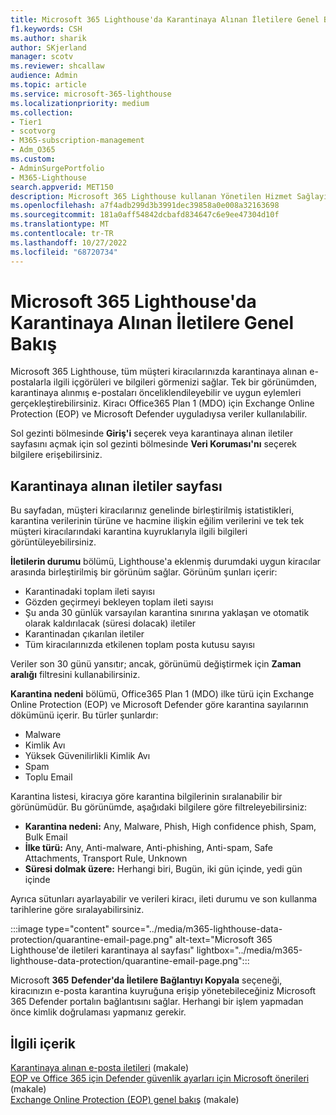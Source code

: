 ```yaml
---
title: Microsoft 365 Lighthouse'da Karantinaya Alınan İletilere Genel Bakış
f1.keywords: CSH
ms.author: sharik
author: SKjerland
manager: scotv
ms.reviewer: shcallaw
audience: Admin
ms.topic: article
ms.service: microsoft-365-lighthouse
ms.localizationpriority: medium
ms.collection:
- Tier1
- scotvorg
- M365-subscription-management
- Adm_O365
ms.custom:
- AdminSurgePortfolio
- M365-Lighthouse
search.appverid: MET150
description: Microsoft 365 Lighthouse kullanan Yönetilen Hizmet Sağlayıcıları (MSP) için karantinaya alınan iletileri yönetmeyi öğrenin.
ms.openlocfilehash: a7f4adb299d3b3991dec39858a0e008a32163698
ms.sourcegitcommit: 181a0aff54842dcbafd834647c6e9ee47304d10f
ms.translationtype: MT
ms.contentlocale: tr-TR
ms.lasthandoff: 10/27/2022
ms.locfileid: "68720734"
---
```

# <a name="overview-of-quarantined-messages-in-microsoft-365-lighthouse"></a>Microsoft 365 Lighthouse'da Karantinaya Alınan İletilere Genel Bakış

Microsoft 365 Lighthouse, tüm müşteri kiracılarınızda karantinaya alınan e-postalarla ilgili içgörüleri ve bilgileri görmenizi sağlar. Tek bir görünümden, karantinaya alınmış e-postaları önceliklendileyebilir ve uygun eylemleri gerçekleştirebilirsiniz. Kiracı Office365 Plan 1 (MDO) için Exchange Online Protection (EOP) ve Microsoft Defender uyguladıysa veriler kullanılabilir.

Sol gezinti bölmesinde **Giriş'i** seçerek veya karantinaya alınan iletiler sayfasını açmak için sol gezinti bölmesinde **Veri Koruması'nı** seçerek bilgilere erişebilirsiniz.

## <a name="quarantined-messages-page"></a>Karantinaya alınan iletiler sayfası

Bu sayfadan, müşteri kiracılarınız genelinde birleştirilmiş istatistikleri, karantina verilerinin türüne ve hacmine ilişkin eğilim verilerini ve tek tek müşteri kiracılarındaki karantina kuyruklarıyla ilgili bilgileri görüntüleyebilirsiniz.

**İletilerin durumu** bölümü, Lighthouse'a eklenmiş durumdaki uygun kiracılar arasında birleştirilmiş bir görünüm sağlar. Görünüm şunları içerir:

- Karantinadaki toplam ileti sayısı
- Gözden geçirmeyi bekleyen toplam ileti sayısı
- Şu anda 30 günlük varsayılan karantina sınırına yaklaşan ve otomatik olarak kaldırılacak (süresi dolacak) iletiler
- Karantinadan çıkarılan iletiler
- Tüm kiracılarınızda etkilenen toplam posta kutusu sayısı

Veriler son 30 günü yansıtır; ancak, görünümü değiştirmek için **Zaman aralığı** filtresini kullanabilirsiniz.

**Karantina nedeni** bölümü, Office365 Plan 1 (MDO) ilke türü için Exchange Online Protection (EOP) ve Microsoft Defender göre karantina sayılarının dökümünü içerir. Bu türler şunlardır:

- Malware
- Kimlik Avı
- Yüksek Güvenilirlikli Kimlik Avı
- Spam
- Toplu Email

Karantina listesi, kiracıya göre karantina bilgilerinin sıralanabilir bir görünümüdür. Bu görünümde, aşağıdaki bilgilere göre filtreleyebilirsiniz:

- **Karantina nedeni:** Any, Malware, Phish, High confidence phish, Spam, Bulk Email
- **İlke türü:** Any, Anti-malware, Anti-phishing, Anti-spam, Safe Attachments, Transport Rule, Unknown
- **Süresi dolmak üzere:** Herhangi biri, Bugün, iki gün içinde, yedi gün içinde

Ayrıca sütunları ayarlayabilir ve verileri kiracı, ileti durumu ve son kullanma tarihlerine göre sıralayabilirsiniz.

:::image type="content" source="../media/m365-lighthouse-data-protection/quarantine-email-page.png" alt-text="Microsoft 365 Lighthouse'de iletileri karantinaya al sayfası" lightbox="../media/m365-lighthouse-data-protection/quarantine-email-page.png":::

Microsoft **365** **Defender'da İletilere Bağlantıyı Kopyala** seçeneği, kiracınızın e-posta karantina kuyruğuna erişip yönetebileceğiniz Microsoft 365 Defender portalın bağlantısını sağlar. Herhangi bir işlem yapmadan önce kimlik doğrulaması yapmanız gerekir.

## <a name="related-content"></a>İlgili içerik

[Karantinaya alınan e-posta iletileri](../security/office-365-security/quarantine-email-messages.md) (makale)\
[EOP ve Office 365 için Defender güvenlik ayarları için Microsoft önerileri](../security/office-365-security/recommended-settings-for-eop-and-office365.md) (makale)\
[Exchange Online Protection (EOP) genel bakış](../security/office-365-security/exchange-online-protection-overview.md) (makale)
